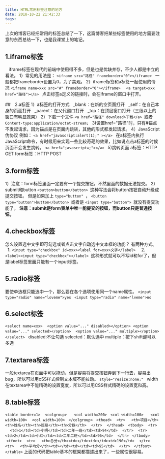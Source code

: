 ```yaml
---
title: HTML常用标签注意的地方
date: 2018-10-22 21:42:33
tags:
---
```

上次的博客已经把常用的标签总结了一下，这篇博客把某些标签使用的地方需要注意的东西总结一下，也是我课堂上的笔记。

## 1.iframe标签
   &nbsp;&nbsp; iframe标签在现代的前端中使用得不多，但是也是优缺并存，不少人都是中立的看法。
1）常见的用法是： `<iframe src="路径" frameborder="0"></iframe> `
一般都把frameborder设置为0，为了美观。
2）iframe标签和a标签一起使用的情况
 `<iframe name=xxx src="#" frameborder="0"></iframe>  `
 `<a target=xxx href="路径"></a> `
点击标签a定义的链接时，会在iframe的窗口中打开。

##　2.a标签
1）a标签的打开方式
&nbsp;&nbsp;_blank：在新的空页面打开
&nbsp;&nbsp;_self：在自己本身的页面打开
&nbsp;&nbsp;_parent：在父代窗口打开
&nbsp;&nbsp;_top：在顶层窗口打开（三级以上的窗口有明显效果）
2）下载一个文件
 `<a href="路径" download>下载</a> `或者 `Content-type:application/octet-stream; `
3)设置href="路径"时，只有#锚点不发起请求，因为锚点是在页面内跳转，其他的形式都发起请求。
4）JavaScript伪协议
例如： `<a href="javascript:alert(1);" ></a> `
在a标签内执行JavaScript命令，有时候用来实现一些比较奇葩的效果，比如说点击a标签的时候页面不会发生跳转。
 `<a href="javascript=;"></a> `
5)跳转页面
a标签：HTTP GET
form标签：HTTP POST

## 3.form标签
1）注意：form标签里面一定要有一个提交按钮，不然里面的数据无法提交。
2）submit和button
 `<button>button</button> `这种写法会将button按钮自动升级成提交按钮。
但是如果加上 `type="button" `， `<button type="button">button</button> `或者是 `<input type="button"> `就没有提交功能了。
**注意：submit是form表单中唯一能提交的按钮，而button只是普通按钮。**

## 4.checkbox标签
怎么设置选中文字即可勾选或者点击文字自动选中文本框的功能？
有两种方式。
&nbsp;&nbsp;1. `<input type="checkbox" id=xxx><label for=xxx>文字</label> `
&nbsp;&nbsp;2. `<label><input type="checkbox"></label> `这种形式就可以不写id和for了，但是label标签里面只能有一个input标签。

## 5.radio标签
要使单选框只能选中一个，那么要在各个选项使用同一个name属性。
 `<input type="radio" name="loveme">yes `
 `<input type="radio" name="lveme">no `

## 6.select标签
 `<select name=xxx> `
   &nbsp;` <option value="..." disabled></option> `
  &nbsp;`<option value="..." selected></option> `
   &nbsp;` <option value="..." multiple></option> `
 `</select> `
disabled:不让勾选
selected：默认选中
multiple：按下shift键可以多选

## 7.textarea标签
一般textarea在页面中可以拖动，但是容易将提交按钮弄到下一行去，容易出bug，所以可以用cSS样式控制文本域不能拉动。
 `style="resize:none;" `
width在textarea中不能精确的设置宽度，所以可以用CSS样式精确的设置宽和高。

## 8.table标签
  `<table border=1> `
     &nbsp;`<colgroup> `
        &nbsp;&nbsp; `<col width=200>`
        &nbsp;&nbsp;`<col width=100> `
       &nbsp;&nbsp; `<col width=100>`
       &nbsp;&nbsp; `<col width=100>`
   &nbsp; `</colgroup>`
   &nbsp; `<thead>`
     &nbsp;&nbsp; `<tr>`
       &nbsp;&nbsp;&nbsp; `<th>项目</th><th>姓名</th><th>班级</th><th>分数</th>`
     &nbsp;&nbsp; `</tr> `
   &nbsp;`</thead>`
   &nbsp; `<tbody>`
      &nbsp;&nbsp;  `<tr>`
          &nbsp;&nbsp;&nbsp;  `<td>1</td><td>小明</td><td>二年一班</td><td>94</td>` 
       &nbsp;&nbsp; `</tr>`
       &nbsp;&nbsp; `<tr>`
        &nbsp;&nbsp;&nbsp;    `<td>2</td><td>小红</td><td>二年二班</td><td>96</td>`
     &nbsp;&nbsp;   `</tr>`
   &nbsp; `</tbody>`
    &nbsp;`<tfoot>`
       &nbsp;&nbsp; `<tr>`
          &nbsp;&nbsp;&nbsp;  `<th>总分</th><td></td><td></td><td>190</td>`
       &nbsp;&nbsp; `</tr>`
       &nbsp;&nbsp; `<tr>`
          &nbsp;&nbsp;&nbsp;  `<th>平均分</th><td></td><td></td><td>95</td>`
       &nbsp;&nbsp; `</tr>`
  &nbsp; `</tfoot>`
  `</table>`
上面的代码把table基本的框架都描述出来了，一些属性很容易。